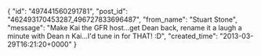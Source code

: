  {
   "id": "497441560291781",
   "post_id": "462493170453287_496727833696487",
   "from_name": "Stuart Stone",
   "message": "Make Kai the GFR host...get Dean back, rename it a laugh a minute with Dean n Kai...I'd tune in for THAT! :D",
   "created_time": "2013-03-29T16:21:20+0000"
 }
